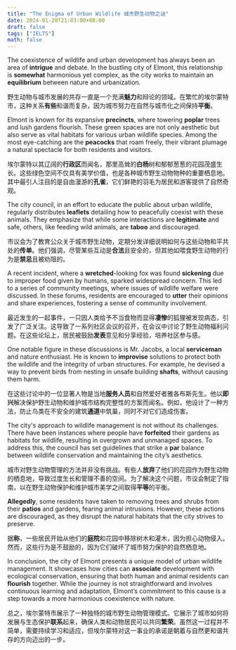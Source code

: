 ```yaml
---
title: "The Enigma of Urban Wildlife 城市野生动物之谜"
date: 2024-01-20T21:03:00+08:00
draft: false
tags: ["IELTS"]
math: false
---
```


The coexistence of wildlife and urban development has always been an area of **intrigue** and debate. In the bustling city of Elmont, this relationship is **somewhat** harmonious yet complex, as the city works to maintain an **equilibrium** between nature and urbanization.

野生动物与城市发展的共存一直是一个充满**魅力**和辩论的领域。在繁忙的埃尔蒙特市，这种关系**有些**和谐而复杂，因为城市努力在自然与城市化之间保持**平衡**。

Elmont is known for its expansive **precincts**, where towering **poplar** trees and lush gardens flourish. These green spaces are not only aesthetic but also serve as vital habitats for various urban wildlife species. Among the most eye-catching are the **peacocks** that roam freely, their vibrant plumage a natural spectacle for both residents and visitors.

埃尔蒙特以其辽阔的**行政区**而闻名，那里高耸的**白杨**树和郁郁葱葱的花园茂盛生长。这些绿色空间不仅具有美学价值，也是各种城市野生动物物种的重要栖息地。其中最引人注目的是自由漫游的**孔雀**，它们鲜艳的羽毛为居民和游客提供了自然奇观。

The city council, in an effort to educate the public about urban wildlife, regularly distributes **leaflets** detailing how to peacefully coexist with these animals. They emphasize that while some interactions are **legitimate** and safe, others, like feeding wild animals, are **taboo** and discouraged.

市议会为了教育公众关于城市野生动物，定期分发详细说明如何与这些动物和平共处的**传单**。他们强调，尽管某些互动是**合法**且安全的，但其他如喂食野生动物的行为是**禁忌**且被劝阻的。

A recent incident, where a **wretched**-looking fox was found **sickening** due to improper food given by humans, sparked widespread concern. This led to a series of community meetings, where issues of wildlife welfare were discussed. In these forums, residents are encouraged to **utter** their opinions and share experiences, fostering a sense of community involvement.

最近发生的一起事件，一只因人类给予不当食物而显得**凄惨**的狐狸被发现病态，引发了广泛关注。这导致了一系列社区会议的召开，在会议中讨论了野生动物福利问题。在这些论坛上，居民被鼓励**发表**意见和分享经验，培养社区参与感。

One notable figure in these discussions is Mr. Jacobs, a local **serviceman** and nature enthusiast. He is known to **improvise** solutions to protect both the wildlife and the integrity of urban structures. For example, he devised a way to prevent birds from nesting in unsafe building **shafts**, without causing them harm.

在这些讨论中的一位显著人物是当地**服务人员**和自然爱好者雅各布斯先生。他以**即兴**解决保护野生动物和维护城市结构完整性的方案而闻名。例如，他设计了一种方法，防止鸟类在不安全的建筑**通道**中筑巢，同时不对它们造成伤害。

The city's approach to wildlife management is not without its challenges. There have been instances where people have **forfeited** their gardens as habitats for wildlife, resulting in overgrown and unmanaged spaces. To address this, the council has set guidelines that strike a **par** balance between wildlife conservation and maintaining the city’s aesthetics.

城市对野生动物管理的方法并非没有挑战。有些人**放弃**了他们的花园作为野生动物的栖息地，导致过度生长和管理不善的空间。为了解决这个问题，市议会制定了指南，以在野生动物保护和维护城市美学之间取得**平等**的平衡。

**Allegedly**, some residents have taken to removing trees and shrubs from their **patios** and gardens, fearing animal intrusions. However, these actions are discouraged, as they disrupt the natural habitats that the city strives to preserve.

据**称**，一些居民开始从他们的**庭院**和花园中移除树木和灌木，因为担心动物侵入。然而，这些行为是不鼓励的，因为它们破坏了城市努力保护的自然栖息地。

In conclusion, the city of Elmont presents a unique model of urban wildlife management. It showcases how cities can **associate** development with ecological conservation, ensuring that both human and animal residents can **flourish** together. While the journey is not straightforward and involves continuous learning and adaptation, Elmont’s commitment to this cause is a step towards a more harmonious coexistence with nature.

总之，埃尔蒙特市展示了一种独特的城市野生动物管理模式。它展示了城市如何将发展与生态保护**联系**起来，确保人类和动物居民可以共同**繁荣**。虽然这一过程并不简单，需要持续学习和适应，但埃尔蒙特对这一事业的承诺是朝着与自然更和谐共存的方向迈出的一步。
